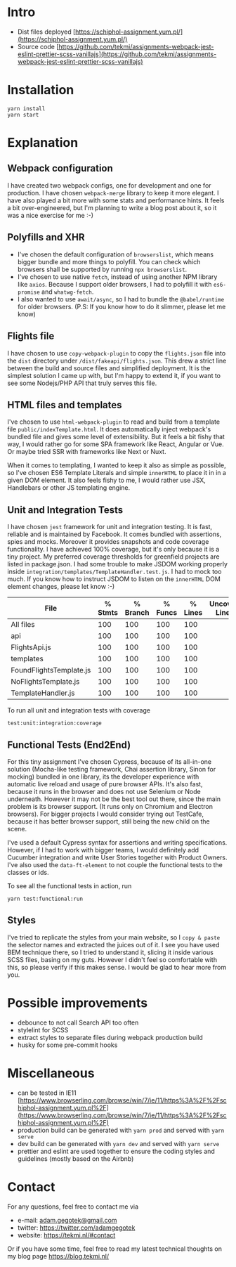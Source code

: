 # Intro

- Dist files deployed [https://schiphol-assignment.yum.pl/](https://schiphol-assignment.yum.pl/)
- Source code [https://github.com/tekmi/assignments-webpack-jest-eslint-prettier-scss-vanillajs](https://github.com/tekmi/assignments-webpack-jest-eslint-prettier-scss-vanillajs)

# Installation

```
yarn install
yarn start
```

# Explanation

## Webpack configuration 

I have created two webpack configs, one for development and one for production. I have chosen `webpack-merge` library to keep it more elegant. I have also played a bit more with some stats and performance hints.
It feels a bit over-engineered, but I'm planning to write a blog post about it, so it was a nice exercise for me :-)

## Polyfills and XHR

- I've chosen the default configuration of `browserslist`, which means bigger bundle and more things to polyfill. You can check which browsers shall be supported by running `npx browserslist`.
- I've chosen to use native `fetch`, instead of using another NPM library like `axios`. Because I support older browsers, I had to polyfill it with `es6-promise` and `whatwg-fetch`.
- I also wanted to use `await/async`, so I had to bundle the `@babel/runtime` for older browsers. (P.S: If you know how to do it slimmer, please let me know)

## Flights file

I have chosen to use `copy-webpack-plugin` to copy the `flights.json` file into the `dist` directory under `/dist/fakeapi/flights.json`.
This drew a strict line between the build and source files and simplified deployment. It is the simplest solution I came up with, but I'm happy to extend it, if you want to see some Nodejs/PHP API that truly serves this file.

## HTML files and templates

I've chosen to use `html-webpack-plugin` to read and build from a template file `public/indexTemplate.html`.  It does automatically inject webpack's bundled file and gives some level of extensibility.
But it feels a bit fishy that way, I would rather go for some SPA framework like React, Angular or Vue. Or maybe tried SSR with frameworks like Next or Nuxt.

When it comes to templating, I wanted to keep it also as simple as possible, so I've chosen ES6 Template Literals and simple `innerHTML` to place it in in a given DOM element. 
It also feels fishy to me, I would rather use JSX, Handlebars or other JS templating engine.

## Unit and Integration Tests

I have chosen `jest` framework for unit and integration testing. It is fast, reliable and is maintained by Facebook. It comes bundled with assertions, spies and mocks. Moreover it provides snapshots and code coverage functionality.
I have achieved 100% coverage, but it's only because it is a tiny project. My preferred coverage thresholds for greenfield projects are listed in package.json.
I had some trouble to make JSDOM working properly inside `integration/templates/TemplateHandler.test.js`. I had to mock too much. If you know how to instruct JSDOM to listen on the `innerHTML` DOM element changes, please let know :-)

| File                      |  % Stmts | % Branch |  % Funcs |  % Lines | Uncovered Line #s |
|---------------------------|----------|----------|----------|----------|-------------------|
| All files                 |      100 |      100 |      100 |      100 |                   |
|  api                      |      100 |      100 |      100 |      100 |                   |
|   FlightsApi.js           |      100 |      100 |      100 |      100 |                   |
|  templates                |      100 |      100 |      100 |      100 |                   |
|   FoundFlightsTemplate.js |      100 |      100 |      100 |      100 |                   |
|   NoFlightsTemplate.js    |      100 |      100 |      100 |      100 |                   |
|   TemplateHandler.js      |      100 |      100 |      100 |      100 |                   |

To run all unit and integration tests with coverage

```
test:unit:integration:coverage
```

## Functional Tests (End2End)

For this tiny assignment I've chosen Cypress, because of its all-in-one solution (Mocha-like testing framework, Chai assertion library, Sinon for mocking) bundled in one library, its the developer experience with automatic live reload and usage of pure browser APIs. 
It's also fast, because it runs in the browser and does not use Selenium or Node underneath. However it may not be the best tool out there, since the main problem is its browser support. (It runs only on Chromium and Electron browsers).
For bigger projects I would consider trying out TestCafe, because it has better browser support, still being the new child on the scene.

I've used a default Cypress syntax for assertions and writing specifications. However, if I had to work with bigger teams, I would definitely add Cucumber integration and write User Stories together with Product Owners.
I've also used the `data-ft-element` to not couple the functional tests to the classes or ids.

To see all the functional tests in action, run

```
yarn test:functional:run
```

## Styles

I've tried to replicate the styles from your main website, so I `copy & paste` the selector names and extracted the juices out of it. I see you have used BEM technique there, so I tried to understand it, slicing it inside various SCSS files, basing on my guts.
However I didn't feel so comfortable with this, so please verify if this makes sense. I would be glad to hear more from you.

# Possible improvements

- debounce to not call Search API too often
- stylelint for SCSS
- extract styles to separate files during webpack production build
- husky for some pre-commit hooks

# Miscellaneous

- can be tested in IE11 [https://www.browserling.com/browse/win/7/ie/11/https%3A%2F%2Fschiphol-assignment.yum.pl%2F](https://www.browserling.com/browse/win/7/ie/11/https%3A%2F%2Fschiphol-assignment.yum.pl%2F)
- production build can be generated with `yarn prod` and served with `yarn serve`
- dev build can be generated with `yarn dev` and served with `yarn serve`
- prettier and eslint are used together to ensure the coding styles and guidelines (mostly based on the Airbnb)

# Contact

For any questions, feel free to contact me via 

- e-mail: adam.gegotek@gmail.com
- twitter: https://twitter.com/adamgegotek
- website: https://tekmi.nl/#contact

Or if you have some time, feel free to read my latest technical thoughts on my blog page https://blog.tekmi.nl/
